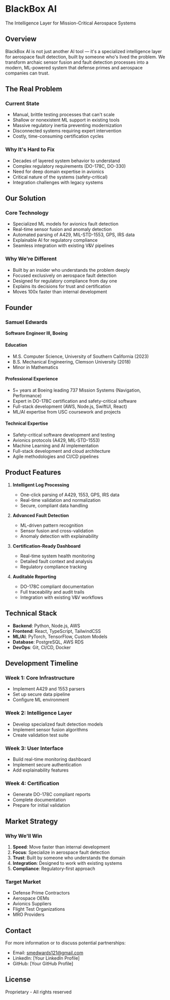 # BlackBox AI

The Intelligence Layer for Mission-Critical Aerospace Systems

## Overview

BlackBox AI is not just another AI tool — it's a specialized intelligence layer for aerospace fault detection, built by someone who's lived the problem. We transform archaic sensor fusion and fault detection processes into a modern, ML-powered system that defense primes and aerospace companies can trust.

## The Real Problem

### Current State
- Manual, brittle testing processes that can't scale
- Shallow or nonexistent ML support in existing tools
- Massive regulatory inertia preventing modernization
- Disconnected systems requiring expert intervention
- Costly, time-consuming certification cycles

### Why It's Hard to Fix
- Decades of layered system behavior to understand
- Complex regulatory requirements (DO-178C, DO-330)
- Need for deep domain expertise in avionics
- Critical nature of the systems (safety-critical)
- Integration challenges with legacy systems

## Our Solution

### Core Technology
- Specialized ML models for avionics fault detection
- Real-time sensor fusion and anomaly detection
- Automated parsing of A429, MIL-STD-1553, GPS, IRS data
- Explainable AI for regulatory compliance
- Seamless integration with existing V&V pipelines

### Why We're Different
- Built by an insider who understands the problem deeply
- Focused exclusively on aerospace fault detection
- Designed for regulatory compliance from day one
- Explains its decisions for trust and certification
- Moves 100x faster than internal development

## Founder

### Samuel Edwards
**Software Engineer III, Boeing**

#### Education
- M.S. Computer Science, University of Southern California (2023)
- B.S. Mechanical Engineering, Clemson University (2018)
- Minor in Mathematics

#### Professional Experience
- 5+ years at Boeing leading 737 Mission Systems (Navigation, Performance)
- Expert in DO-178C certification and safety-critical software
- Full-stack development (AWS, Node.js, SwiftUI, React)
- ML/AI expertise from USC coursework and projects

#### Technical Expertise
- Safety-critical software development and testing
- Avionics protocols (A429, MIL-STD-1553)
- Machine Learning and AI implementation
- Full-stack development and cloud architecture
- Agile methodologies and CI/CD pipelines

## Product Features

1. **Intelligent Log Processing**
   - One-click parsing of A429, 1553, GPS, IRS data
   - Real-time validation and normalization
   - Secure, compliant data handling

2. **Advanced Fault Detection**
   - ML-driven pattern recognition
   - Sensor fusion and cross-validation
   - Anomaly detection with explainability

3. **Certification-Ready Dashboard**
   - Real-time system health monitoring
   - Detailed fault context and analysis
   - Regulatory compliance tracking

4. **Auditable Reporting**
   - DO-178C compliant documentation
   - Full traceability and audit trails
   - Integration with existing V&V workflows

## Technical Stack

- **Backend**: Python, Node.js, AWS
- **Frontend**: React, TypeScript, TailwindCSS
- **ML/AI**: PyTorch, TensorFlow, Custom Models
- **Database**: PostgreSQL, AWS RDS
- **DevOps**: Git, CI/CD, Docker

## Development Timeline

### Week 1: Core Infrastructure
- Implement A429 and 1553 parsers
- Set up secure data pipeline
- Configure ML environment

### Week 2: Intelligence Layer
- Develop specialized fault detection models
- Implement sensor fusion algorithms
- Create validation test suite

### Week 3: User Interface
- Build real-time monitoring dashboard
- Implement secure authentication
- Add explainability features

### Week 4: Certification
- Generate DO-178C compliant reports
- Complete documentation
- Prepare for initial validation

## Market Strategy

### Why We'll Win
1. **Speed**: Move faster than internal development
2. **Focus**: Specialize in aerospace fault detection
3. **Trust**: Built by someone who understands the domain
4. **Integration**: Designed to work with existing systems
5. **Compliance**: Regulatory-first approach

### Target Market
- Defense Prime Contractors
- Aerospace OEMs
- Avionics Suppliers
- Flight Test Organizations
- MRO Providers

## Contact

For more information or to discuss potential partnerships:
- Email: smedwards121@gmail.com
- LinkedIn: [Your LinkedIn Profile]
- GitHub: [Your GitHub Profile]

## License

Proprietary - All rights reserved